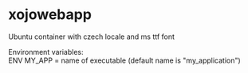 # xojowebapp

Ubuntu container with czech locale and ms ttf font

Environment variables:  
  ENV MY_APP = name of executable (default name is "my_application")
 
